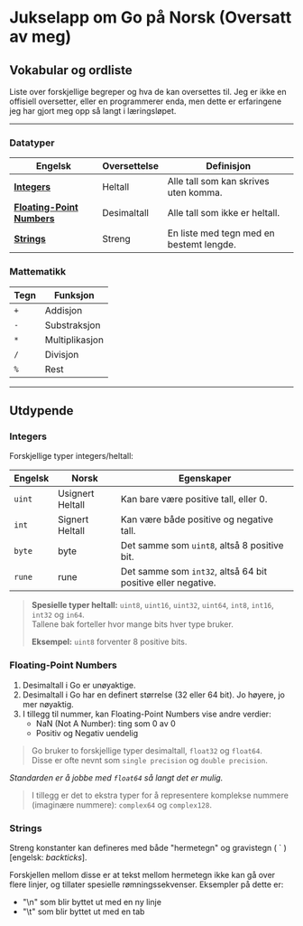 # Jukselapp om Go på Norsk (Oversatt av meg)

## Vokabular og ordliste

Liste over forskjellige begreper og hva de kan oversettes til. Jeg er ikke en offisiell oversetter, eller en programmerer enda, men dette er erfaringene jeg har gjort meg opp så langt i læringsløpet.

---

### Datatyper

| Engelsk | Oversettelse | Definisjon |
|---------|--------------|------------|
| **[Integers](#Integers)** | Heltall | Alle tall som kan skrives uten komma. |
| **[Floating-Point Numbers](#Floating-Point-Numbers)** | Desimaltall | Alle tall som ikke er heltall. |
| **[Strings](#Strings)** | Streng | En liste med tegn med en bestemt lengde. |

### Mattematikk

| Tegn | Funksjon |
|------|----------|
| `+` | Addisjon |
| `-` | Substraksjon |
| `*` | Multiplikasjon |
| `/` | Divisjon |
| `%` | Rest |

---

## Utdypende

### Integers

Forskjellige typer integers/heltall:

| Engelsk | Norsk |Egenskaper |
|------|----------|-----------|
| `uint` | Usignert Heltall | Kan bare være positive tall, eller 0. |
| `int` | Signert Heltall | Kan være både positive og negative tall. |
| `byte` | byte | Det samme som `uint8`, altså 8 positive bit. |
| `rune` | rune | Det samme som `int32`, altså 64 bit positive eller negative. |

> **Spesielle typer heltall:** `uint8`, `uint16`, `uint32`, `uint64`, `int8`, `int16`, `int32` og `in64`.  
> Tallene bak forteller hvor mange bits hver type bruker.  
>
> **Eksempel:** `uint8` forventer 8 positive bits.

### Floating-Point Numbers

1. Desimaltall i Go er unøyaktige.
2. Desimaltall i Go har en definert størrelse (32 eller 64 bit). Jo høyere, jo mer nøyaktig.
3. I tillegg til nummer, kan Floating-Point Numbers vise andre verdier:
    * NaN (Not A Number): ting som 0 av 0
    * Positiv og Negativ uendelig

> Go bruker to forskjellige typer desimaltall, `float32` og `float64`.  
Disse er ofte nevnt som `single precision` og `double precision`.  

_Standarden er å jobbe med `float64` så langt det er mulig._
> I tillegg er det to ekstra typer for å representere komplekse nummere (imaginære nummere): `complex64` og `complex128`.

### Strings

Streng konstanter kan defineres med både "hermetegn" og gravistegn ( ` ) [engelsk: *backticks*].

Forskjellen mellom disse er at tekst mellom hermetegn ikke kan gå over flere linjer, og tillater spesielle rømningssekvenser. Eksempler på dette er:

* "\n" som blir byttet ut med en ny linje
* "\t" som blir byttet ut med en tab
